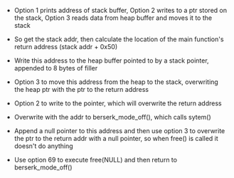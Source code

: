 
- Option 1 prints address of stack buffer, Option 2 writes to a ptr stored on the stack, Option 3 reads data from heap buffer and moves it to the stack

- So get the stack addr, then calculate the location of the main function's return address (stack addr + 0x50)

- Write this address to the heap buffer pointed to by a stack pointer, appended to 8 bytes of filler 

- Option 3 to move this address from the heap to the stack, overwriting the heap ptr with the ptr to the return address

- Option 2 to write to the pointer, which will overwrite the return address

- Overwrite with the addr to berserk_mode_off(), which calls sytem()

- Append a null pointer to this address and then use option 3 to overwrite the ptr to the return addr with a null pointer, so when free() is called it doesn't do anything

- Use option 69 to execute free(NULL) and then return to berserk_mode_off()
